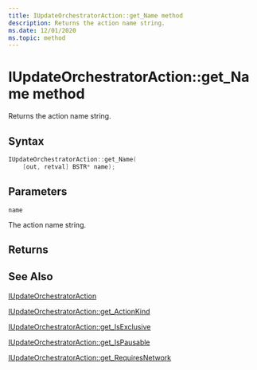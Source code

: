 ```yaml
---
title: IUpdateOrchestratorAction::get_Name method
description: Returns the action name string.
ms.date: 12/01/2020
ms.topic: method
---
```


# IUpdateOrchestratorAction::get_Name method

Returns the action name string.

## Syntax
```cpp
IUpdateOrchestratorAction::get_Name(
    [out, retval] BSTR* name);
```

## Parameters

`name`

The action name string.

## Returns

## See Also

[IUpdateOrchestratorAction](iupdateorchestratoraction.md)

[IUpdateOrchestratorAction::get_ActionKind](iupdateorchestratoraction-get-actionkind.md)

[IUpdateOrchestratorAction::get_IsExclusive](iupdateorchestratoraction-get-isexclusive.md)

[IUpdateOrchestratorAction::get_IsPausable](iupdateorchestratoraction-get-ispausable.md)

[IUpdateOrchestratorAction::get_RequiresNetwork](iupdateorchestratoraction-get-requiresnetwork.md)